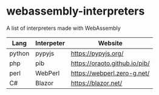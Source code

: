 # webassembly-interpreters
A list of interpreters made with WebAssembly

| Lang   | Interpeter | Website                       |
|--------|------------|-------------------------------|
| python | pypyjs     | https://pypyjs.org/           |
| php    | pib        | https://oraoto.github.io/pib/ |
| perl   | WebPerl    | https://webperl.zero-g.net/   |
| C#     | Blazor     | https://blazor.net/           |
